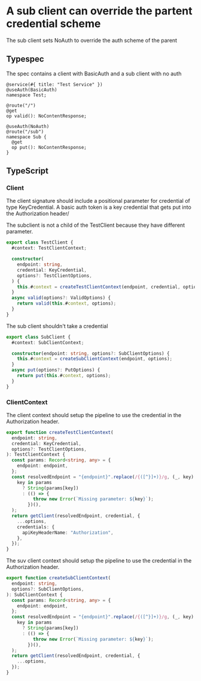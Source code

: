 # A sub client can override the partent credential scheme

The sub client sets NoAuth to override the auth scheme of the parent

## Typespec

The spec contains a client with BasicAuth and a sub client with no auth

```tsp
@service(#{ title: "Test Service" })
@useAuth(BasicAuth)
namespace Test;

@route("/")
@get
op valid(): NoContentResponse;

@useAuth(NoAuth)
@route("/sub")
namespace Sub {
  @get
  op put(): NoContentResponse;
}
```

## TypeScript

### Client

The client signature should include a positional parameter for credential of type KeyCredential. A basic auth token is a key credential that gets put into the Authorization header/

The subclient is not a child of the TestClient because they have different parameter.

```ts src/testClient.ts class TestClient
export class TestClient {
  #context: TestClientContext;

  constructor(
    endpoint: string,
    credential: KeyCredential,
    options?: TestClientOptions,
  ) {
    this.#context = createTestClientContext(endpoint, credential, options);
  }
  async valid(options?: ValidOptions) {
    return valid(this.#context, options);
  }
}
```

The sub client shouldn't take a credential

```ts src/testClient.ts class SubClient
export class SubClient {
  #context: SubClientContext;

  constructor(endpoint: string, options?: SubClientOptions) {
    this.#context = createSubClientContext(endpoint, options);
  }
  async put(options?: PutOptions) {
    return put(this.#context, options);
  }
}
```

### ClientContext

The client context should setup the pipeline to use the credential in the Authorization header.

```ts src/api/testClientContext.ts function createTestClientContext
export function createTestClientContext(
  endpoint: string,
  credential: KeyCredential,
  options?: TestClientOptions,
): TestClientContext {
  const params: Record<string, any> = {
    endpoint: endpoint,
  };
  const resolvedEndpoint = "{endpoint}".replace(/{([^}]+)}/g, (_, key) =>
    key in params
      ? String(params[key])
      : (() => {
          throw new Error(`Missing parameter: ${key}`);
        })(),
  );
  return getClient(resolvedEndpoint, credential, {
    ...options,
    credentials: {
      apiKeyHeaderName: "Authorization",
    },
  });
}
```

The suv client context should setup the pipeline to use the credential in the Authorization header.

```ts src/api/subClient/subClientContext.ts function createSubClientContext
export function createSubClientContext(
  endpoint: string,
  options?: SubClientOptions,
): SubClientContext {
  const params: Record<string, any> = {
    endpoint: endpoint,
  };
  const resolvedEndpoint = "{endpoint}".replace(/{([^}]+)}/g, (_, key) =>
    key in params
      ? String(params[key])
      : (() => {
          throw new Error(`Missing parameter: ${key}`);
        })(),
  );
  return getClient(resolvedEndpoint, credential, {
    ...options,
  });
}
```
